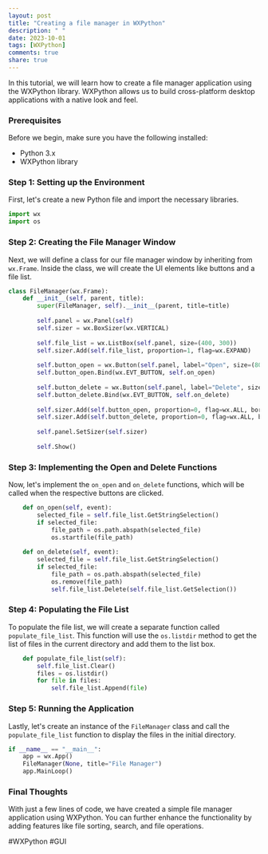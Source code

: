 ```yaml
---
layout: post
title: "Creating a file manager in WXPython"
description: " "
date: 2023-10-01
tags: [WXPython]
comments: true
share: true
---
```


In this tutorial, we will learn how to create a file manager application using the WXPython library. WXPython allows us to build cross-platform desktop applications with a native look and feel.

### Prerequisites

Before we begin, make sure you have the following installed:

- Python 3.x
- WXPython library

### Step 1: Setting up the Environment

First, let's create a new Python file and import the necessary libraries.

```python
import wx
import os
```

### Step 2: Creating the File Manager Window

Next, we will define a class for our file manager window by inheriting from `wx.Frame`. Inside the class, we will create the UI elements like buttons and a file list.

```python
class FileManager(wx.Frame):
    def __init__(self, parent, title):
        super(FileManager, self).__init__(parent, title=title)
        
        self.panel = wx.Panel(self)
        self.sizer = wx.BoxSizer(wx.VERTICAL)
        
        self.file_list = wx.ListBox(self.panel, size=(400, 300))
        self.sizer.Add(self.file_list, proportion=1, flag=wx.EXPAND)
        
        self.button_open = wx.Button(self.panel, label="Open", size=(80, 30))
        self.button_open.Bind(wx.EVT_BUTTON, self.on_open)
        
        self.button_delete = wx.Button(self.panel, label="Delete", size=(80, 30))
        self.button_delete.Bind(wx.EVT_BUTTON, self.on_delete)
        
        self.sizer.Add(self.button_open, proportion=0, flag=wx.ALL, border=10)
        self.sizer.Add(self.button_delete, proportion=0, flag=wx.ALL, border=10)
        
        self.panel.SetSizer(self.sizer)
        
        self.Show()
```

### Step 3: Implementing the Open and Delete Functions

Now, let's implement the `on_open` and `on_delete` functions, which will be called when the respective buttons are clicked. 

```python
    def on_open(self, event):
        selected_file = self.file_list.GetStringSelection()
        if selected_file:
            file_path = os.path.abspath(selected_file)
            os.startfile(file_path)
    
    def on_delete(self, event):
        selected_file = self.file_list.GetStringSelection()
        if selected_file:
            file_path = os.path.abspath(selected_file)
            os.remove(file_path)
            self.file_list.Delete(self.file_list.GetSelection())
```

### Step 4: Populating the File List

To populate the file list, we will create a separate function called `populate_file_list`. This function will use the `os.listdir` method to get the list of files in the current directory and add them to the list box.

```python
    def populate_file_list(self):
        self.file_list.Clear()
        files = os.listdir()
        for file in files:
            self.file_list.Append(file)
```

### Step 5: Running the Application

Lastly, let's create an instance of the `FileManager` class and call the `populate_file_list` function to display the files in the initial directory.

```python
if __name__ == "__main__":
    app = wx.App()
    FileManager(None, title="File Manager")
    app.MainLoop()
```

### Final Thoughts

With just a few lines of code, we have created a simple file manager application using WXPython. You can further enhance the functionality by adding features like file sorting, search, and file operations.

#WXPython #GUI